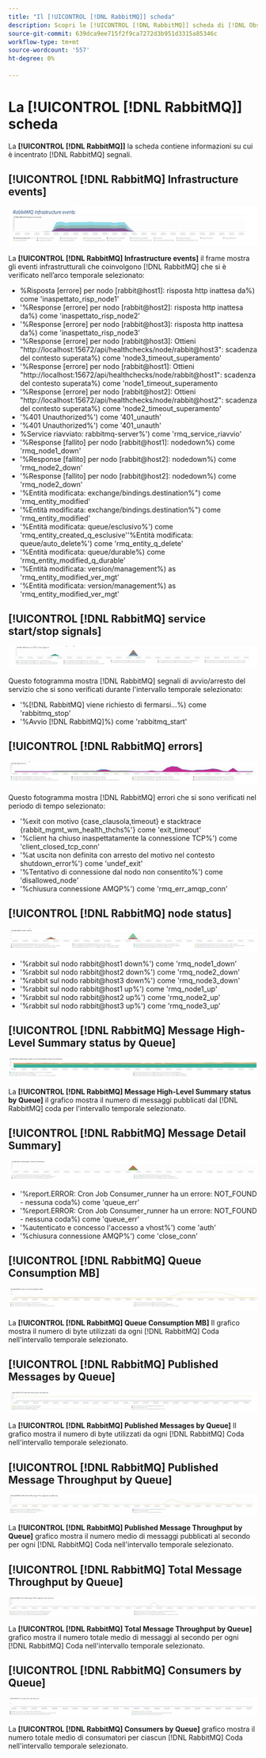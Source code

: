 ```yaml
---
title: "Il [!UICONTROL [!DNL RabbitMQ]] scheda"
description: Scopri le [!UICONTROL [!DNL RabbitMQ]] scheda di [!DNL Observation for Adobe Commerce].
source-git-commit: 639dca9ee715f2f9ca7272d3b951d3315a85346c
workflow-type: tm+mt
source-wordcount: '557'
ht-degree: 0%

---
```


# La [!UICONTROL [!DNL RabbitMQ]] scheda

La **[!UICONTROL [!DNL RabbitMQ]]** la scheda contiene informazioni su cui è incentrato [!DNL RabbitMQ] segnali.

## [!UICONTROL [!DNL RabbitMQ] Infrastructure events]

![[!DNL RabbitMQ] Eventi infrastrutturali](../../assets/tools/observation-for-adobe-commerce/rabbitmq-tab-1.jpeg)

La **[!UICONTROL [!DNL RabbitMQ] Infrastructure events]** il frame mostra gli eventi infrastrutturali che coinvolgono [!DNL RabbitMQ] che si è verificato nell’arco temporale selezionato:

* %Risposta [errore] per nodo [rabbit@host1]: risposta http inattesa da%) come &#39;inaspettato_risp_node1&#39;
* &#39;%Response [errore] per nodo [rabbit@host2]: risposta http inattesa da%) come &#39;inaspettato_risp_node2&#39;
* &#39;%Response [errore] per nodo [rabbit@host3]: risposta http inattesa da%) come &#39;inaspettato_risp_node3&#39;
* &#39;%Response [errore] per nodo [rabbit@host3]: Ottieni &quot;http://localhost:15672/api/healthchecks/node/rabbit@host3&quot;: scadenza del contesto superata%) come &#39;node3_timeout_superamento&#39;
* &#39;%Response [errore] per nodo [rabbit@host1]: Ottieni &quot;http://localhost:15672/api/healthchecks/node/rabbit@host1&quot;: scadenza del contesto superata%) come &#39;node1_timeout_superamento
* &#39;%Response [errore] per nodo [rabbit@host2]: Ottieni &quot;http://localhost:15672/api/healthchecks/node/rabbit@host2&quot;: scadenza del contesto superata%) come &#39;node2_timeout_superamento&#39;
* &#39;%401 Unauthorized%&#39;) come &#39;401_unauth&#39;
* &#39;%401 Unauthorized%&#39;) come &#39;401_unauth&#39;
* %Service riavviato: rabbitmq-server%&#39;) come &#39;rmq_service_riavvio&#39;
* &#39;%Response [fallito] per nodo [rabbit@host1]: nodedown%) come &#39;rmq_node1_down&#39;
* &#39;%Response [fallito] per nodo [rabbit@host2]: nodedown%) come &#39;rmq_node2_down&#39;
* &#39;%Response [fallito] per nodo [rabbit@host2]: nodedown%) come &#39;rmq_node2_down&#39;
* &#39;%Entità modificata: exchange/bindings.destination%&quot;) come &#39;rmq_entity_modified&#39;
* &#39;%Entità modificata: exchange/bindings.destination%&quot;) come &#39;rmq_entity_modified&#39;
* &#39;%Entità modificata: queue/esclusivo%&#39;) come &#39;rmq_entity_created_q_esclusive&#39;&#39;%Entità modificata: queue/auto_delete%&#39;) come &#39;rmq_entity_q_delete&#39;
* &#39;%Entità modificata: queue/durable%) come &#39;rmq_entity_modified_q_durable&#39;
* &#39;%Entità modificata: version/management%) as &#39;rmq_entity_modified_ver_mgt&#39;
* &#39;%Entità modificata: version/management%) as &#39;rmq_entity_modified_ver_mgt&#39;

## [!UICONTROL [!DNL RabbitMQ] service start/stop signals]

![[!DNL RabbitMQ] segnali di avvio/arresto del servizio](../../assets/tools/observation-for-adobe-commerce/rabbitmq-tab-2.jpeg)

Questo fotogramma mostra [!DNL RabbitMQ] segnali di avvio/arresto del servizio che si sono verificati durante l&#39;intervallo temporale selezionato:

* &#39;%[!DNL RabbitMQ] viene richiesto di fermarsi...%) come &#39;rabbitmq_stop&#39;
* &#39;%Avvio [!DNL RabbitMQ]%) come &#39;rabbitmq_start&#39;

## [!UICONTROL [!DNL RabbitMQ] errors]

![[!DNL RabbitMQ] errori](../../assets/tools/observation-for-adobe-commerce/rabbitmq-tab-3.jpeg)

Questo fotogramma mostra [!DNL RabbitMQ] errori che si sono verificati nel periodo di tempo selezionato:

* &#39;%exit con motivo {case_clausola,timeout} e stacktrace {rabbit_mgmt_wm_health_thchs%&#39;} come &#39;exit_timeout&#39;
* &#39;%client ha chiuso inaspettatamente la connessione TCP%&#39;) come &#39;client_closed_tcp_conn&#39;
* &#39;%at uscita non definita con arresto del motivo nel contesto shutdown_error%&#39;) come &#39;undef_exit&#39;
* &#39;%Tentativo di connessione dal nodo non consentito%&#39;) come &#39;disallowed_node&#39;
* &#39;%chiusura connessione AMQP%&#39;) come &#39;rmq_err_amqp_conn&#39;

## [!UICONTROL [!DNL RabbitMQ] node status]

![[!DNL RabbitMQ] stato del nodo](../../assets/tools/observation-for-adobe-commerce/rabbitmq-tab-4.jpeg)

* &#39;%rabbit sul nodo rabbit@host1 down%&#39;) come &#39;rmq_node1_down&#39;
* &#39;%rabbit sul nodo rabbit@host2 down%&#39;) come &#39;rmq_node2_down&#39;
* &#39;%rabbit sul nodo rabbit@host3 down%&#39;) come &#39;rmq_node3_down&#39;
* &#39;%rabbit sul nodo rabbit@host1 up%&#39;) come &#39;rmq_node1_up&#39;
* &#39;%rabbit sul nodo rabbit@host2 up%&#39;) come &#39;rmq_node2_up&#39;
* &#39;%rabbit sul nodo rabbit@host3 up%&#39;) come &#39;rmq_node3_up&#39;

## [!UICONTROL [!DNL RabbitMQ] Message High-Level Summary status by Queue]

![[!DNL RabbitMQ] Messaggio stato di riepilogo di alto livello per coda](../../assets/tools/observation-for-adobe-commerce/rabbitmq-tab-5.jpeg)

La **[!UICONTROL [!DNL RabbitMQ] Message High-Level Summary status by Queue]** il grafico mostra il numero di messaggi pubblicati dal [!DNL RabbitMQ] coda per l&#39;intervallo temporale selezionato.

## [!UICONTROL [!DNL RabbitMQ] Message Detail Summary]

![[!DNL RabbitMQ] Riepilogo dettagli messaggio](../../assets/tools/observation-for-adobe-commerce/rabbitmq-tab-6.jpeg)

* &#39;%report.ERROR: Cron Job Consumer_runner ha un errore: NOT_FOUND - nessuna coda%) come &#39;queue_err&#39;
* &#39;%report.ERROR: Cron Job Consumer_runner ha un errore: NOT_FOUND - nessuna coda%) come &#39;queue_err&#39;
* &#39;%autenticato e concesso l&#39;accesso a vhost%&#39;) come &#39;auth&#39;
* &#39;%chiusura connessione AMQP%&#39;) come &#39;close_conn&#39;

## [!UICONTROL [!DNL RabbitMQ] Queue Consumption MB]

![[!DNL RabbitMQ] MB consumo coda](../../assets/tools/observation-for-adobe-commerce/rabbitmq-tab-7.jpeg)

La **[!UICONTROL [!DNL RabbitMQ] Queue Consumption MB]** Il grafico mostra il numero di byte utilizzati da ogni [!DNL RabbitMQ] Coda nell&#39;intervallo temporale selezionato.

## [!UICONTROL [!DNL RabbitMQ] Published Messages by Queue]

![[!DNL RabbitMQ] Messaggi pubblicati per coda](../../assets/tools/observation-for-adobe-commerce/rabbitmq-tab-8.jpeg)

La **[!UICONTROL [!DNL RabbitMQ] Published Messages by Queue]** Il grafico mostra il numero di byte utilizzati da ogni [!DNL RabbitMQ] Coda nell&#39;intervallo temporale selezionato.

## [!UICONTROL [!DNL RabbitMQ] Published Message Throughput by Queue]

![[!DNL RabbitMQ] Throughput messaggi pubblicati per coda](../../assets/tools/observation-for-adobe-commerce/rabbitmq-tab-9.jpeg)

La **[!UICONTROL [!DNL RabbitMQ] Published Message Throughput by Queue]** grafico mostra il numero medio di messaggi pubblicati al secondo per ogni [!DNL RabbitMQ] Coda nell&#39;intervallo temporale selezionato.

## [!UICONTROL [!DNL RabbitMQ] Total Message Throughput by Queue]

![[!DNL RabbitMQ] Throughput messaggi totale per coda](../../assets/tools/observation-for-adobe-commerce/rabbitmq-tab-10.jpeg)

La **[!UICONTROL [!DNL RabbitMQ] Total Message Throughput by Queue]** grafico mostra il numero totale medio di messaggi al secondo per ogni [!DNL RabbitMQ] Coda nell&#39;intervallo temporale selezionato.

## [!UICONTROL [!DNL RabbitMQ] Consumers by Queue]

![[!DNL RabbitMQ] Consumatori per coda](../../assets/tools/observation-for-adobe-commerce/rabbitmq-tab-11.jpeg)

La **[!UICONTROL [!DNL RabbitMQ] Consumers by Queue]** grafico mostra il numero totale medio di consumatori per ciascun [!DNL RabbitMQ] Coda nell&#39;intervallo temporale selezionato.
